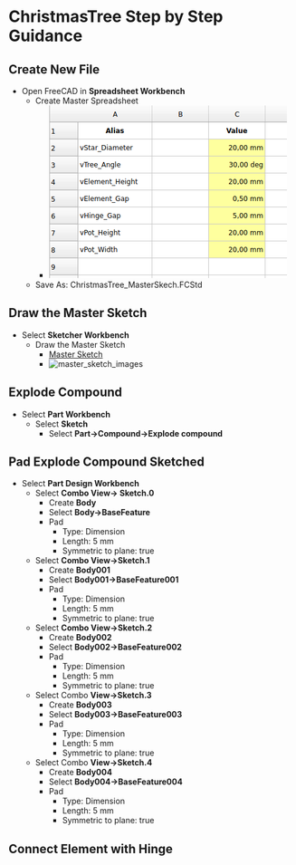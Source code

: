 # ChristmasTree Step by Step Guidance

## Create New File

* Open FreeCAD in **Spreadsheet Workbench**
  * Create Master Spreadsheet
    * ![master_spreadsheet_images](./Images/master_spreadsheet_images.png)
  * Save As: ChristmasTree_MasterSkech.FCStd

## Draw the Master Sketch

* Select **Sketcher Workbench**
  * Draw the Master Sketch
    * [Master Sketch](./ChristmasTree.Sketch.FCStd)
    * ![master_sketch_images](./Images/Skærmbillede%20fra%202023-12-15%2021-07-07.png)

## Explode Compound

* Select **Part Workbench**
  * Select **Sketch**
    * Select **Part->Compound->Explode compound**

## Pad Explode Compound Sketched

* Select **Part Design Workbench**
  * Select **Combo View-> Sketch.0**
    * Create **Body**
    * Select **Body->BaseFeature**
    * Pad
      * Type: Dimension
      * Length: 5 mm
      * Symmetric to plane: true
  * Select **Combo View->Sketch.1**
    * Create **Body001**
    * Select **Body001->BaseFeature001**
    * Pad
      * Type: Dimension
      * Length: 5 mm
      * Symmetric to plane: true
  * Select **Combo View->Sketch.2**
    * Create **Body002**
    * Select **Body002->BaseFeature002**
    * Pad
      * Type: Dimension
      * Length: 5 mm
      * Symmetric to plane: true
  * Select Combo **View->Sketch.3**
    * Create **Body003**
    * Select **Body003->BaseFeature003**
    * Pad
      * Type: Dimension
      * Length: 5 mm
      * Symmetric to plane: true
  * Select Combo **View->Sketch.4**
    * Create **Body004**
    * Select **Body004->BaseFeature004**
    * Pad
      * Type: Dimension
      * Length: 5 mm
      * Symmetric to plane: true

## Connect Element with Hinge
